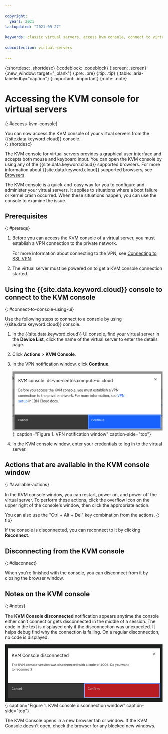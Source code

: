 ```yaml
---

copyright:
  years: 2021
lastupdated: "2021-09-27"

keywords: classic virtual servers, access kvm console, connect to virtual server, kvm console, kvm virtual servers, virtual server kvm, vsi kvm, classic kvm

subcollection: virtual-servers

---
```


{:shortdesc: .shortdesc}
{:codeblock: .codeblock}
{:screen: .screen}
{:new_window: target="_blank"}
{:pre: .pre}
{:tip: .tip}
{:table: .aria-labeledby="caption"}
{:important: .important}
{:note: .note}

# Accessing the KVM console for virtual servers
{: #access-kvm-console}

You can now access the KVM console of your virtual servers from the {{site.data.keyword.cloud}} console.\
{: shortdesc}

The KVM console for virtual servers provides a graphical user interface and accepts both mouse and keyboard input. You can open the KVM console by using any of the {{site.data.keyword.cloud}} supported browsers. For more information about {{site.data.keyword.cloud}} supported browsers, see [Browsers](/docs/overview?topic=overview-prereqs-platform#browsers-platform).

The KVM console is a quick-and-easy way for you to configure and administer your virtual servers. It applies to situations where a boot failure or kernel crash occurred. When these situations happen, you can use the console to examine the issue.

## Prerequisites
{: #prereqs}

1. Before you can access the KVM console of a virtual server, you must establish a VPN connection to the private network.

    For more information about connecting to the VPN, see [Connecting to SSL VPN](/docs/iaas-vpn?topic=iaas-vpn-standalone-vpn-clients).

2. The virtual server must be powered on to get a KVM console connection started.

## Using the {{site.data.keyword.cloud}} console to connect to the KVM console
{: #connect-to-console-using-ui}

Use the following steps to connect to a console by using {{site.data.keyword.cloud}} console.

1. In the {{site.data.keyword.cloud}} UI console, find your virtual server in the **Device List**, click the name of the virtual server to enter the details page.

2. Click **Actions** > **KVM Console**.

3. In the VPN notification window, click **Continue**.

   ![Figure showing KVM console VPN notification window](images/kvm_vpn_note.png "Figure showing KVM console VPN notification window"){: caption="Figure 1. VPN notification window" caption-side="top"}

4. In the KVM console window, enter your credentials to log in to the virtual server.

## Actions that are available in the KVM console window
{: #available-actions}

In the KVM console window, you can restart, power on, and power off the virtual server. To perform these actions, click the overflow icon on the upper right of the console's window, then click the appropriate action.

You can also use the "Ctrl + Alt + Del" key combination from the actions.
{: tip}

If the console is disconnected, you can reconnect to it by clicking **Reconnect**. 

## Disconnecting from the KVM console
{: #disconnect}

When you're finished with the console, you can disconnect from it by closing the browser window.

## Notes on the KVM console
{: #notes}

The **KVM Console disconnected** notification appears anytime the console either can’t connect or gets disconnected in the middle of a session. The code in the text is displayed only if the disconnection was unexpected. It helps debug find why the connection is failing. On a regular disconnection, no code is displayed.

![Figure showing KVM console disconnection window](images/kvm_disconnected_note.png "Figure showing KVM console disconnection window"){: caption="Figure 1. KVM console disconnection window" caption-side="top"}

The KVM Console opens in a new browser tab or window. If the KVM Console doesn't open, check the browser for any blocked new windows.
